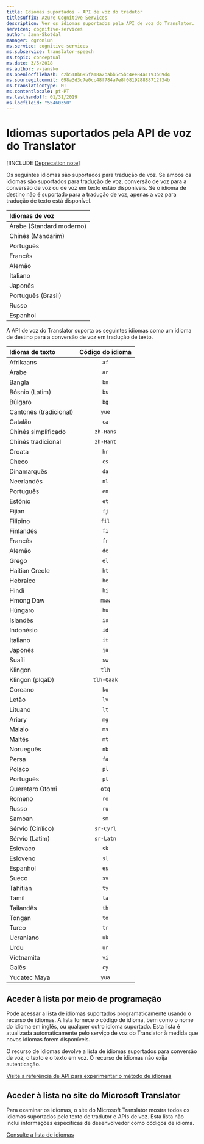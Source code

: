 ```yaml
---
title: Idiomas suportados - API de voz do tradutor
titlesuffix: Azure Cognitive Services
description: Ver os idiomas suportados pela API de voz do Translator.
services: cognitive-services
author: Jann-Skotdal
manager: cgronlun
ms.service: cognitive-services
ms.subservice: translator-speech
ms.topic: conceptual
ms.date: 3/5/2018
ms.author: v-jansko
ms.openlocfilehash: c2b518b695fa18a2babb5c5bc4ee84a1193b69d4
ms.sourcegitcommit: 698a3d3c7e0cc48f784a7e8f081928888712f34b
ms.translationtype: MT
ms.contentlocale: pt-PT
ms.lasthandoff: 01/31/2019
ms.locfileid: "55460350"
---
```

# <a name="languages-supported-by-the-translator-speech-api"></a>Idiomas suportados pela API de voz do Translator

[!INCLUDE [Deprecation note](../../../includes/cognitive-services-translator-speech-deprecation-note.md)]

Os seguintes idiomas são suportados para tradução de voz. Se ambos os idiomas são suportados para tradução de voz, conversão de voz para a conversão de voz ou de voz em texto estão disponíveis. Se o idioma de destino não é suportado para a tradução de voz, apenas a voz para tradução de texto está disponível. 

| Idiomas de voz    |
|:----------- |
| Árabe (Standard moderno)      |
| Chinês (Mandarim)      |
| Português      |
| Francês      |
| Alemão      |
| Italiano      |
| Japonês      |
| Português (Brasil)     |
| Russo      |
| Espanhol      | 

A API de voz do Translator suporta os seguintes idiomas como um idioma de destino para a conversão de voz em tradução de texto. 

| Idioma de texto    | Código do idioma |
|:----------- |:-------------:|
| Afrikaans      | `af`          |
| Árabe       | `ar`          |
| Bangla      | `bn`          |
| Bósnio (Latim)      | `bs`          |
| Búlgaro      | `bg`          |
| Cantonês (tradicional)      | `yue`          |
| Catalão      | `ca`          |
| Chinês simplificado      | `zh-Hans`          | 
| Chinês tradicional      | `zh-Hant`          |
| Croata      | `hr`          |
| Checo      | `cs`          |
| Dinamarquês      | `da`          |
| Neerlandês      | `nl`          |
| Português      | `en`          |
| Estónio      | `et`          |
| Fijian      | `fj`          |
| Filipino      | `fil`          |
| Finlandês      | `fi`          |
| Francês      | `fr`          |
| Alemão      | `de`          |
| Grego      | `el`          |
| Haitian Creole      | `ht`          |
| Hebraico      | `he`          |
| Hindi      | `hi`          |
| Hmong Daw      | `mww`          |
| Húngaro      | `hu`          |
|Islandês|`is`          |
| Indonésio      | `id`          |
| Italiano      | `it`          |
| Japonês      | `ja`          |
| Suaíli      | `sw`          |
| Klingon      | `tlh`          |
| Klingon (plqaD)      | `tlh-Qaak`          |
| Coreano      | `ko`          |
| Letão      | `lv`          |
| Lituano      | `lt`          |
| Ariary      | `mg`          |
| Malaio      | `ms`          |
| Maltês      | `mt`          |
| Norueguês      | `nb`          |
| Persa      | `fa`          |
| Polaco      | `pl`          |
| Português      | `pt`          |
| Queretaro Otomi      | `otq`          |
| Romeno      | `ro`          |
| Russo      | `ru`          |
| Samoan      | `sm`          |
| Sérvio (Cirílico)      | `sr-Cyrl`          |
| Sérvio (Latim)      | `sr-Latn`          |
| Eslovaco     | `sk`          |
| Esloveno      | `sl`          |
| Espanhol      | `es`          |
| Sueco      | `sv`          |
| Tahitian      | `ty`          |
| Tamil      | `ta`          |
| Tailandês      | `th`          |
| Tongan      | `to`          |
| Turco      | `tr`          |
| Ucraniano      | `uk`          |
| Urdu      | `ur`          |
| Vietnamita      | `vi`          |
| Galês      | `cy`          |
| Yucatec Maya      | `yua`          |

## <a name="access-the-list-programmatically"></a>Aceder à lista por meio de programação

Pode acessar a lista de idiomas suportados programaticamente usando o recurso de idiomas. A lista fornece o código de idioma, bem como o nome do idioma em inglês, ou qualquer outro idioma suportado. Esta lista é atualizada automaticamente pelo serviço de voz do Translator à medida que novos idiomas forem disponíveis.

O recurso de idiomas devolve a lista de idiomas suportados para conversão de voz, o texto e o texto em voz. O recurso de idiomas não exija autenticação.

[Visite a referência de API para experimentar o método de idiomas](languages-reference.md)

## <a name="access-the-list-on-the-microsoft-translator-website"></a>Aceder à lista no site do Microsoft Translator

Para examinar os idiomas, o site do Microsoft Translator mostra todos os idiomas suportados pelo texto de tradutor e APIs de voz. Esta lista não inclui informações específicas de desenvolvedor como códigos de idioma.

[Consulte a lista de idiomas](https://www.microsoft.com/translator/languages.aspx) 
